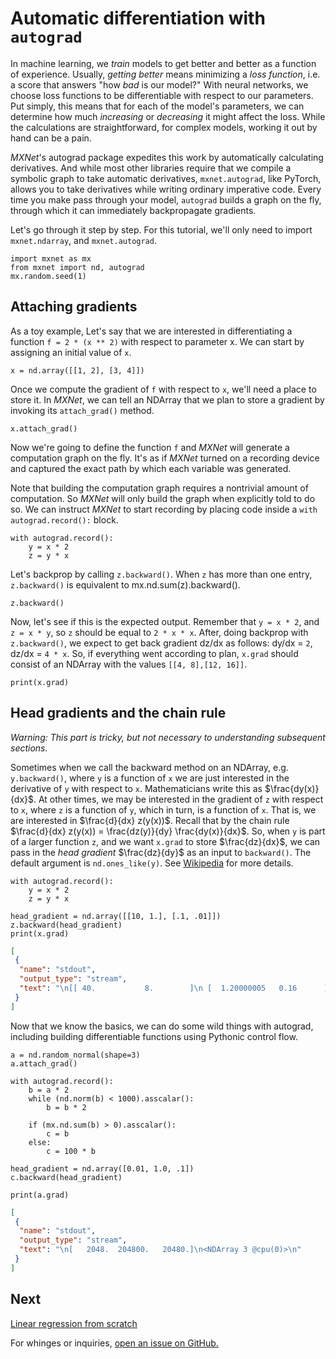 # Automatic differentiation with ``autograd``


In machine learning, we *train* models to get better and better as a function of
experience. Usually, *getting better* means minimizing a *loss function*, i.e. a
score that answers "how *bad* is our model?" With neural networks, we choose
loss functions to be differentiable with respect to our parameters. Put simply,
this means that for each of the model's parameters, we can determine how much
*increasing* or *decreasing* it might affect the loss. While the calculations
are straightforward, for complex models, working it out by hand can be a pain.

_MXNet_'s autograd package expedites this work by automatically calculating
derivatives. And while most other libraries require that we compile a symbolic
graph to take automatic derivatives, ``mxnet.autograd``, like PyTorch, allows
you to take derivatives while writing ordinary imperative code. Every time you
make pass through your model, ``autograd`` builds a graph on the fly, through
which it can immediately backpropagate gradients.

Let's go through it step by step. For this tutorial, we'll only need to import
``mxnet.ndarray``, and ``mxnet.autograd``.

```{.python .input  n=1}
import mxnet as mx
from mxnet import nd, autograd
mx.random.seed(1)
```

## Attaching gradients

As a toy example, Let's say that we are interested in differentiating a function
``f = 2 * (x ** 2)`` with respect to parameter x. We can start by assigning an
initial value of ``x``.

```{.python .input  n=2}
x = nd.array([[1, 2], [3, 4]])
```

Once we compute the gradient of ``f`` with respect to ``x``, we'll need a place
to store it. In _MXNet_, we can tell an NDArray that we plan to store a gradient
by invoking its ``attach_grad()`` method.

```{.python .input  n=3}
x.attach_grad()
```

Now we're going to define the function ``f`` and *MXNet* will generate a
computation graph on the fly. It's as if *MXNet* turned on a recording device
and captured the exact path by which each variable was generated.

Note that building the computation graph requires a nontrivial amount of
computation. So *MXNet* will only build the graph when explicitly told to do
so. We can instruct *MXNet* to start recording by placing code inside a ``with
autograd.record():`` block.

```{.python .input  n=4}
with autograd.record():
    y = x * 2
    z = y * x
```

Let's backprop by calling ``z.backward()``. When ``z`` has more than one entry,
``z.backward()`` is equivalent to mx.nd.sum(z).backward().

```{.python .input  n=5}
z.backward()
```

Now, let's see if this is the expected output. Remember that ``y = x * 2``, and
``z = x * y``, so ``z`` should be equal to ``2 * x * x``. After, doing backprop
with ``z.backward()``, we expect to get back gradient dz/dx as follows: dy/dx =
``2``, dz/dx = ``4 * x``. So, if everything went according to plan, ``x.grad``
should consist of an NDArray with the values ``[[4, 8],[12, 16]]``.

```{.python .input  n=6}
print(x.grad)
```

## Head gradients and the chain rule

*Warning: This part is tricky, but not necessary to understanding subsequent sections.*

Sometimes when we call the backward method on an NDArray, e.g. ``y.backward()``, where ``y`` is a function of ``x`` we are just interested in the derivative of ``y`` with respect to ``x``. Mathematicians write this as $\frac{dy(x)}{dx}$. At other times, we may be interested in the gradient of ``z`` with respect to ``x``, where ``z`` is a function of ``y``, which in turn, is a function of ``x``. That is, we are interested in $\frac{d}{dx} z(y(x))$. Recall that by the chain rule $\frac{d}{dx} z(y(x)) = \frac{dz(y)}{dy} \frac{dy(x)}{dx}$. So, when ``y`` is part of a larger function ``z``, and we want ``x.grad`` to store $\frac{dz}{dx}$, we can pass in the *head gradient* $\frac{dz}{dy}$ as an input to ``backward()``. The default argument is ``nd.ones_like(y)``. See [Wikipedia](https://en.wikipedia.org/wiki/Chain_rule) for more details.

```{.python .input  n=7}
with autograd.record():
    y = x * 2
    z = y * x

head_gradient = nd.array([[10, 1.], [.1, .01]])
z.backward(head_gradient)
print(x.grad)
```

```{.json .output n=7}
[
 {
  "name": "stdout",
  "output_type": "stream",
  "text": "\n[[ 40.           8.        ]\n [  1.20000005   0.16      ]]\n<NDArray 2x2 @cpu(0)>\n"
 }
]
```

Now that we know the basics, we can do some wild things with autograd, including building differentiable functions using Pythonic control flow.

```{.python .input  n=8}
a = nd.random_normal(shape=3)
a.attach_grad()

with autograd.record():
    b = a * 2
    while (nd.norm(b) < 1000).asscalar():
        b = b * 2

    if (mx.nd.sum(b) > 0).asscalar():
        c = b
    else:
        c = 100 * b
```

```{.python .input  n=9}
head_gradient = nd.array([0.01, 1.0, .1])
c.backward(head_gradient)
```

```{.python .input  n=10}
print(a.grad)
```

```{.json .output n=10}
[
 {
  "name": "stdout",
  "output_type": "stream",
  "text": "\n[   2048.  204800.   20480.]\n<NDArray 3 @cpu(0)>\n"
 }
]
```

## Next
[Linear regression from scratch](../chapter02_supervised-learning/linear-regression-scratch.ipynb)

For whinges or inquiries, [open an issue on  GitHub.](https://github.com/zackchase/mxnet-the-straight-dope)
